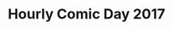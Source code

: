 ---
layout: story
title: Hourly Comic Day 2017
image: /assets/comics/hourlies2017-
imageType: .jpeg
pageNumber: 1
baseurl: /other/hourlies/hourlies2017-
numPages: 4
origin: other/hourlies.html
---